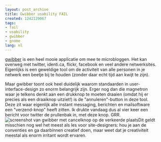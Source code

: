 ```yaml
---
layout: post_archive
title: Gwibber usability FAIL
created: 1242129067
tags:
- fail
- usability
- gwibber
- gnome
lang: nl
---
```

[gwibber](https://launchpad.net/gwibber) is een heel mooie applicatie om mee te microbloggen. Het kan overweg met twitter, identi.ca, flickr, facebook en veel andere netwerksites. Eigenlijks is een geweldige tool om de activiteit van alle personen in je netwerk een beetje bij te houden (zonder daar echt tijd aan kwijt te zijn).

Maar gwibber toont ook heel duidelijk waarom standaarden in user-interface-design zo enorm belangrijk zijn. Erger nog dan die magnetron waar je telkens denkt aan een drukknop te moeten draaien (omdat hij er precies als een draaiknop uitziet!) is de "annuleren"-button in deze tool. Deze zit waar eigenlijk alle instant messaging, berichten en mailsoftware een "verzend-knop" heeft zitten. Ik drukte vandaag dus al vier keer een bericht voor twitter de prullenbak in, met deze knop. GRR.![screenshot van gwibber met cancelknop op de verkeerde plaats](/sites/bler.webschuur.com/files/Schermafdruk-Gwibber.png)Dit geldt misschien nog wel het meest als les voor site-designers: hou je aan de conventies en ga daarbínnen creatief doen, maar weet dat je creativiteit meestal als enorm irritant wordt ervaren. 
